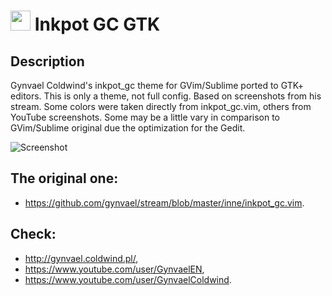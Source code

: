 # <img src='icon.png' width='32'> Inkpot GC GTK

## Description
Gynvael Coldwind's inkpot_gc theme for GVim/Sublime ported to GTK+ editors.
This is only a theme, not full config. Based on screenshots from his stream.
Some colors were taken directly from inkpot_gc.vim, others from YouTube
screenshots. Some may be a little vary in comparison to GVim/Sublime original
due the optimization for the Gedit.

![Screenshot](photo.png)

## The original one:
- https://github.com/gynvael/stream/blob/master/inne/inkpot_gc.vim.

## Check:
- http://gynvael.coldwind.pl/,
- https://www.youtube.com/user/GynvaelEN,
- https://www.youtube.com/user/GynvaelColdwind.
